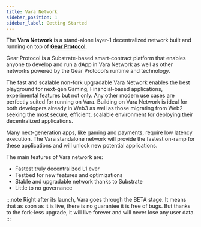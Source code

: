 ```yaml
---
title: Vara Network
sidebar_position: 1
sidebar_label: Getting Started
---
```


The **Vara Network** is a stand-alone layer-1 decentralized network built and running on top of **[Gear Protocol](https://www.gear-tech.io/)**. 

Gear Protocol is a Substrate-based smart-contract platform that enables anyone to develop and run a dApp in Vara Network as well as other networks powered by the Gear Protocol’s runtime and technology.

The fast and scalable non-fork upgradable Vara Network enables the best playground for next-gen Gaming, Financial-based applications, experimental features but not only. Any other modern use cases are perfectly suited for running on Vara. Building on Vara Network is ideal for both developers already in Web3 as well as those migrating from Web2 seeking the most secure, efficient, scalable environment for deploying their decentralized applications.

Many next-generation apps, like gaming and payments, require low latency execution. The Vara standalone network will provide the fastest on-ramp for these applications and will unlock new potential applications.

The main features of Vara network are:

- Fastest truly decentralized L1 ever
- Testbed for new features and optimizations
- Stable and upgradable network thanks to Substrate
- Little to no governance

:::note
Right after its launch, Vara goes through the BETA stage. It means that as soon as it is live, there is no guarantee it is free of bugs. But thanks to the fork-less upgrade, it will live forever and will never lose any user data.
:::
